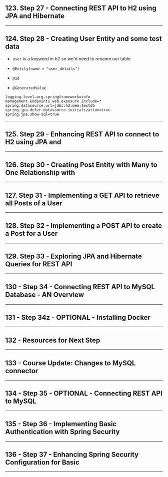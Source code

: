 ## 123. Step 27 - Connecting REST API to H2 using JPA and Hibernate

***

## 124. Step 28 - Creating User Entity and some test data

* `user` is a keyword in h2 so we'd need to rename our table

* `@Entity(name = "user_details")`
* `@Id`
* `@GeneratedValue`

```
logging.level.org.springframework=info
management.endpoints.web.exposure.include=*
spring.datasource.url=jdbc:h2:mem:testdb
spring.jpa.defer-datasource-initialization=true
spring.jpa.show-sql=true
```

***

## 125. Step 29 - Enhancing REST API to connect to H2 using JPA and

***

## 126. Step 30 - Creating Post Entity with Many to One Relationship with

***

## 127. Step 31 - Implementing a GET API to retrieve all Posts of a User

***

## 128. Step 32 - Implementing a POST API to create a Post for a User

***

## 129. Step 33 - Exploring JPA and Hibernate Queries for REST API

***

## 130 - Step 34 - Connecting REST API to MySQL Database - AN Overview

***

## 131 - Step 34z - OPTIONAL - Installing Docker

***

## 132 - Resources for Next Step

***

## 133 - Course Update: Changes to MySQL connector

***

## 134 - Step 35 - OPTIONAL - Connecting REST API to MySQL

***

## 135 - Step 36 - Implementing Basic Authentication with Spring Security

***

## 136 - Step 37 - Enhancing Spring Security Configuration for Basic

***












